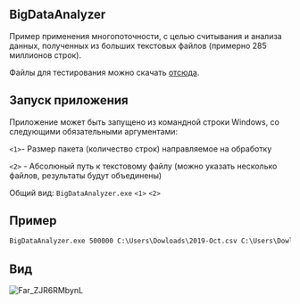 ## BigDataAnalyzer
Пример применения многопоточности, с целью считывания и анализа данных, полученных из больших текстовых файлов (примерно 285 миллионов строк).

Файлы для тестирования можно скачать [отсюда](https://www.kaggle.com/datasets/mkechinov/ecommerce-behavior-data-from-multi-category-store).

## Запуск приложения
Приложение может быть запущено из командной строки Windows, со следующими обязательными аргументами:

`<1>`- Размер пакета (количество строк) направляемое на обработку

`<2>` - Абсолюный путь к текстовому файлу (можно указать несколько файлов, результаты будут объединены)

Общий вид:  `BigDataAnalyzer.exe` `<1>` `<2>`


## Пример
 ```cmd
BigDataAnalyzer.exe 500000 C:\Users\Dowloads\2019-Oct.csv C:\Users\Dowloads\2019-Nov.csv
```

## Вид
![Far_ZJR6RMbynL](https://github.com/ev-kotov/BigDataAnalyzer/assets/48629337/d9a89ead-21ce-4e4e-ac0f-744e0c41d8ed)

